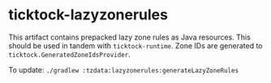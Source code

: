 ticktock-lazyzonerules
======================

This artifact contains prepacked lazy zone rules as Java resources. This should be used in tandem
with `ticktock-runtime`. Zone IDs are generated to `ticktock.GeneratedZoneIdsProvider`.

To update: `./gradlew :tzdata:lazyzonerules:generateLazyZoneRules`